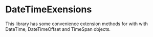 # DateTimeExensions

This library has some convenience extension methods for with with DateTime, DateTimeOffset and TimeSpan objects.
